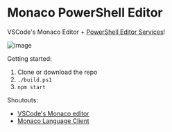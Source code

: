 # Monaco PowerShell Editor

VSCode's Monaco Editor + [PowerShell Editor Services](https://github.com/powershell/PowerShellEditorServices)!

![image](https://user-images.githubusercontent.com/2644648/43245349-da6d8f50-9062-11e8-94c0-db1fb0ff3b26.png)

Getting started:

1. Clone or download the repo
2. `./build.ps1`
3. `npm start`

Shoutouts:

* [VSCode's Monaco editor](https://github.com/Microsoft/monaco-editor)
* [Monaco Language Client](https://github.com/TypeFox/monaco-languageclient)
